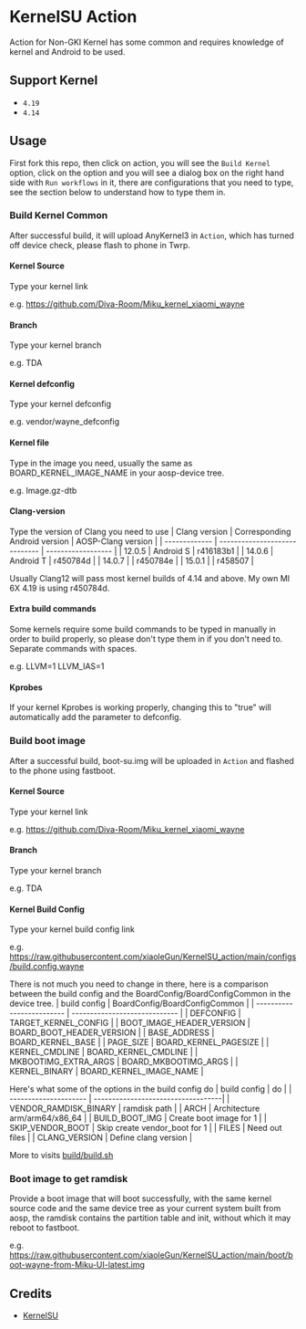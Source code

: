 # KernelSU Action
Action for Non-GKI Kernel has some common and requires knowledge of kernel and Android to be used.

## Support Kernel
- `4.19`
- `4.14`
## Usage
First fork this repo, then click on action, you will see the `Build Kernel` option, click on the option and you will see a dialog box on the right hand side with `Run workflows` in it, there are configurations that you need to type, see the section below to understand how to type them in.
### Build Kernel Common
After successful build, it will upload AnyKernel3 in `Action`, which has turned off device check, please flash to phone in Twrp.
#### Kernel Source
Type your kernel link

e.g. https://github.com/Diva-Room/Miku_kernel_xiaomi_wayne
#### Branch
Type your kernel branch

e.g. TDA
#### Kernel defconfig
Type your kernel defconfig

e.g. vendor/wayne_defconfig
#### Kernel file
Type in the image you need, usually the same as BOARD_KERNEL_IMAGE_NAME in your aosp-device tree.

e.g. Image.gz-dtb
#### Clang-version
Type the version of Clang you need to use
| Clang version | Corresponding Android version | AOSP-Clang version |
| ------------- | ----------------------------- | ------------------ |
| 12.0.5        | Android S                     | r416183b1          |
| 14.0.6        | Android T                     | r450784d           |
| 14.0.7        |                               | r450784e           |
| 15.0.1        |                               | r458507            |

Usually Clang12 will pass most kernel builds of 4.14 and above.
My own MI 6X 4.19 is using r450784d.
#### Extra build commands
Some kernels require some build commands to be typed in manually in order to build properly, so please don't type them in if you don't need to.
Separate commands with spaces.

e.g. LLVM=1 LLVM_IAS=1
#### Kprobes
If your kernel Kprobes is working properly, changing this to "true" will automatically add the parameter to defconfig.
### Build boot image
After a successful build, boot-su.img will be uploaded in `Action` and flashed to the phone using fastboot.
#### Kernel Source
Type your kernel link

e.g. https://github.com/Diva-Room/Miku_kernel_xiaomi_wayne
#### Branch
Type your kernel branch

e.g. TDA
#### Kernel Build Config
Type your kernel build config link

e.g. https://raw.githubusercontent.com/xiaoleGun/KernelSU_action/main/configs/build.config.wayne

There is not much you need to change in there, here is a comparison between the build config and the BoardConfig/BoardConfigCommon in the device tree.
| build config              | BoardConfig/BoardConfigCommon |
| ------------------------- | ----------------------------- |
| DEFCONFIG                 | TARGET_KERNEL_CONFIG          |
| BOOT_IMAGE_HEADER_VERSION | BOARD_BOOT_HEADER_VERSION     |
| BASE_ADDRESS              | BOARD_KERNEL_BASE             |
| PAGE_SIZE                 | BOARD_KERNEL_PAGESIZE         |
| KERNEL_CMDLINE            | BOARD_KERNEL_CMDLINE          |
| MKBOOTIMG_EXTRA_ARGS      | BOARD_MKBOOTIMG_ARGS          |
| KERNEL_BINARY             | BOARD_KERNEL_IMAGE_NAME       |

Here's what some of the options in the build config do
| build config          | do                                 |
| --------------------- | -----------------------------------|
| VENDOR_RAMDISK_BINARY | ramdisk path                       |
| ARCH                  | Architecture arm/arm64/x86_64      |
| BUILD_BOOT_IMG        | Create boot image for 1            |
| SKIP_VENDOR_BOOT      | Skip create vendor_boot for 1      |
| FILES                 | Need out files                     |
| CLANG_VERSION         | Define clang version               |

More to visits [build/build.sh](https://android.googlesource.com/kernel/build/+/refs/heads/master-kernel-build-2022/build.sh)
### Boot image to get ramdisk
Provide a boot image that will boot successfully, with the same kernel source code and the same device tree as your current system built from aosp, the ramdisk contains the partition table and init, without which it may reboot to fastboot.

e.g. https://raw.githubusercontent.com/xiaoleGun/KernelSU_action/main/boot/boot-wayne-from-Miku-UI-latest.img

## Credits
- [KernelSU](https://github.com/tiann/KernelSU)
